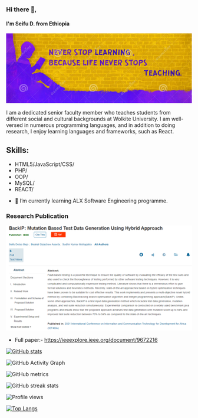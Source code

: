 ### Hi there 👋,  
#### I'm Seifu D. from Ethiopia
![I'm Seifu D. from Ethiopia](https://github.com/iwanoszet07/iwanoszet07/blob/main/image_2022-05-17_024632206.png)

I am a dedicated senior faculty member who teaches students from different social and cultural backgrounds at Wolkite University. I am well-versed in numerous programming languages, and in addition to doing research, I enjoy learning languages and frameworks, such as React.

## Skills: 
* HTML5/JavaScript/CSS/
* PHP/
* OOP/
* MySQL/
* REACT/

- 🌱 I’m currently learning ALX Software Engineering programme. 

### Research Publication


![Design and Development](https://github.com/iwanoszet07/iwanoszet07/blob/main/image_2022-05-17_022026924.png)

* Full paper:- https://ieeexplore.ieee.org/document/9672216


[![GitHub stats](https://github-profile-trophy.vercel.app/?username=iwanoszet07)](https://github.com/ryo-ma/github-profile-trophy) 

![GitHub Activity Graph](https://activity-graph.herokuapp.com/graph?username=iwanoszet07)  

![GitHub metrics](https://metrics.lecoq.io/iwanoszet07)  

![GitHub streak stats](https://github-readme-streak-stats.herokuapp.com/?user=iwanoszet07)  

![Profile views](https://gpvc.arturio.dev/iwanoszet07)  

[![Top Langs](https://github-readme-stats.vercel.app/api/top-langs/?username=iwanoszet07)](https://github.com/anuraghazra/github-readme-stats)
